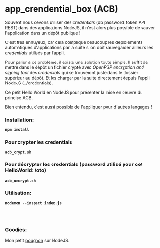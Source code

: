 # app_crendential_box (ACB)

Souvent nous devons utiliser des *credentials* (db password, token API REST) dans des applications NodeJS, il n'est alors plus possible de sauver l'application dans un dépôt publique !

C'est très ennuyeux, car cela complique beaucoup les déploiements automatiques d'applications par la suite si on doit sauvegarder ailleurs les *credentials* utilisés par l'appli.

Pour palier à ce problème, il existe une solution toute simple. Il suffit de mettre dans le dépôt un fichier crypté avec *OpenPGP encryption and signing tool* des *credentials* qui se trouveront juste dans le dossier supérieur au dépôt. Et les charger par la suite directement depuis l'appli NodeJS (../credentials).

Ce petit Hello World en NodeJS pour présenter la mise en oeuvre du principe ACB.

Bien entendu, c'est aussi possible de l'appliquer pour d'autres langages !

### Installation:
**``npm install``**

### Pour crypter les credentials
**``acb_crypt.sh``**

### Pour décrypter les credentials (password utilisé pour cet HelloWorld: toto)
**``acb_uncrypt.sh``**

### Utilisation:
**``nodemon --inspect index.js``**


<br><br>

### Goodies:
Mon petit [pougnon](https://docs.google.com/document/d/1CP-EEsOogaE4KcsPEG1qbPTEKvbZ45bNC7m_PyXZMx4/edit#heading=h.hs9r2owj8gnm) sur NodeJS.
